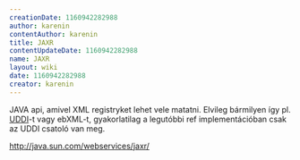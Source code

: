 ```yaml
---
creationDate: 1160942282988 
author: karenin 
contentAuthor: karenin 
title: JAXR 
contentUpdateDate: 1160942282988 
name: JAXR 
layout: wiki 
date: 1160942282988 
creator: karenin 
---
```

JAVA api, amivel XML registryket lehet vele matatni. Elvileg bármilyen így pl. [UDDI](UDDI.html)-t vagy ebXML-t, gyakorlatilag a legutóbbi ref implementációban csak az UDDI csatoló van meg.


http://java.sun.com/webservices/jaxr/

